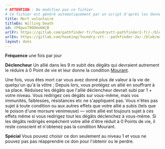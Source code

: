 ```yaml
---
# ATTENTION : Ne modifiez pas ce fichier
# Ce fichier est généré automatiquement par un script d'après les données du module Foundry VTT officiel et de sa traduction
title: Mort volontaire
titleEn: Willing Death
id: tP8pws78OOmobWjB
urlFr: https://gitlab.com/pathfinder-fr/foundryvtt-pathfinder2-fr/-/blob/master/data/feats/tP8pws78OOmobWjB.htm
urlEn: https://gitlab.com/hooking/foundry-vtt---pathfinder-2e/-/blob/master/packs/data/feats.db/willing-death.json
layout: dons
---
```

**Fréquence** une fois par jour

**Déclencheur** Un allié dans les 9 m subit des dégâts qui devraient autrement le réduire à 0 Point de vie et leur donne la condition [Mourant](../conditions/mourant.md).

Une fois, vous êtes mort car vous avez donné plus de valeur à la vie de quelqu'un qu'à la vôtre ; Depuis lors, vous protégez un allié en souffrant à sa place. Réduisez les dégâts que l'allié déclencheur devrait subi par 1 + votre niveau. Vous redirigez ces dégâts sur vous-même, mais vos immunités, faiblesses, résistances etc ne s'appliquent pas. Vous n'êtes pas sujet à toute condition ou aux autres effets que votre allié a subis (tels que le poison d'une morsure venimeuse) — votre allié est toujours sujet à ces effets même si vous redirigez tout les dégâts déclenchez à vous-même. Si les dégâts redirigés empêchent votre allié d'être réduit à 0 Points de vie, il reste conscient et n'obtenez pas la condition Mourant.

**Spécial** Vous pouvez choisir ce don seulement au niveau 1 et vous ne pouvez pas pas réapprendre ce don pour l'obtenir ou le perdre.
